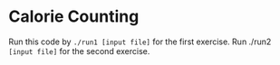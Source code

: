 # Calorie Counting

Run this code by ```./run1 [input file]``` for the first exercise. 
Run ./run2 ```[input file]``` for the second exercise. 

